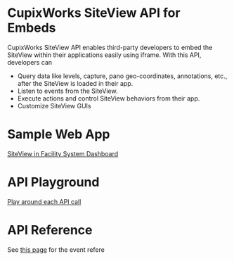 # CupixWorks SiteView API for Embeds

CupixWorks SiteView API enables third-party developers to embed the SiteView within their applications easily using iframe. With this API, developers can

- Query data like levels, capture, pano geo-coordinates, annotations, etc., after the SiteView is loaded in their app.
- Listen to events from the SiteView.
- Execute actions and control SiteView behaviors from their app.
- Customize SiteView GUIs

# Sample Web App

[SiteView in Facility System Dashboard](https://cupix-api.github.io/siteview-api/)

# API Playground

[Play around each API call](https://cupix-api.github.io/siteview-api/playground/playground.html#)

# API Reference

See [this page](https://github.com/cupix-api/siteview-api/blob/master/playground) for the event refere
